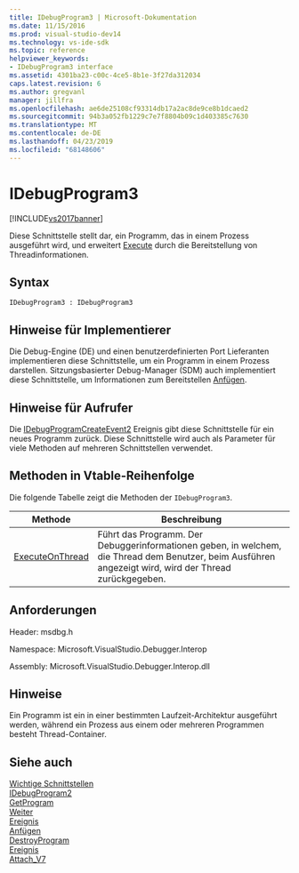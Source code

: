 ```yaml
---
title: IDebugProgram3 | Microsoft-Dokumentation
ms.date: 11/15/2016
ms.prod: visual-studio-dev14
ms.technology: vs-ide-sdk
ms.topic: reference
helpviewer_keywords:
- IDebugProgram3 interface
ms.assetid: 4301ba23-c00c-4ce5-8b1e-3f27da312034
caps.latest.revision: 6
ms.author: gregvanl
manager: jillfra
ms.openlocfilehash: ae6de25108cf93314db17a2ac8de9ce8b1dcaed2
ms.sourcegitcommit: 94b3a052fb1229c7e7f8804b09c1d403385c7630
ms.translationtype: MT
ms.contentlocale: de-DE
ms.lasthandoff: 04/23/2019
ms.locfileid: "68148606"
---
```

# <a name="idebugprogram3"></a>IDebugProgram3
[!INCLUDE[vs2017banner](../../../includes/vs2017banner.md)]

Diese Schnittstelle stellt dar, ein Programm, das in einem Prozess ausgeführt wird, und erweitert [Execute](../../../extensibility/debugger/reference/idebugprogram2-execute.md) durch die Bereitstellung von Threadinformationen.  
  
## <a name="syntax"></a>Syntax  
  
```  
IDebugProgram3 : IDebugProgram3  
```  
  
## <a name="notes-for-implementers"></a>Hinweise für Implementierer  
 Die Debug-Engine (DE) und einen benutzerdefinierten Port Lieferanten implementieren diese Schnittstelle, um ein Programm in einem Prozess darstellen. Sitzungsbasierter Debug-Manager (SDM) auch implementiert diese Schnittstelle, um Informationen zum Bereitstellen [Anfügen](../../../extensibility/debugger/reference/idebugprogram2-attach.md).  
  
## <a name="notes-for-callers"></a>Hinweise für Aufrufer  
 Die [IDebugProgramCreateEvent2](../../../extensibility/debugger/reference/idebugprogramcreateevent2.md) Ereignis gibt diese Schnittstelle für ein neues Programm zurück. Diese Schnittstelle wird auch als Parameter für viele Methoden auf mehreren Schnittstellen verwendet.  
  
## <a name="methods-in-vtable-order"></a>Methoden in Vtable-Reihenfolge  
 Die folgende Tabelle zeigt die Methoden der `IDebugProgram3`.  
  
|Methode|Beschreibung|  
|------------|-----------------|  
|[ExecuteOnThread](../../../extensibility/debugger/reference/idebugprogram3-executeonthread.md)|Führt das Programm. Der Debuggerinformationen geben, in welchem, die Thread dem Benutzer, beim Ausführen angezeigt wird, wird der Thread zurückgegeben.|  
  
## <a name="requirements"></a>Anforderungen  
 Header: msdbg.h  
  
 Namespace: Microsoft.VisualStudio.Debugger.Interop  
  
 Assembly: Microsoft.VisualStudio.Debugger.Interop.dll  
  
## <a name="remarks"></a>Hinweise  
 Ein Programm ist ein in einer bestimmten Laufzeit-Architektur ausgeführt werden, während ein Prozess aus einem oder mehreren Programmen besteht Thread-Container.  
  
## <a name="see-also"></a>Siehe auch  
 [Wichtige Schnittstellen](../../../extensibility/debugger/reference/core-interfaces.md)   
 [IDebugProgram2](../../../extensibility/debugger/reference/idebugprogram2.md)   
 [GetProgram](../../../extensibility/debugger/reference/idebugthread2-getprogram.md)   
 [Weiter](../../../extensibility/debugger/reference/ienumdebugprograms2-next.md)   
 [Ereignis](../../../extensibility/debugger/reference/idebugportevents2-event.md)   
 [Anfügen](../../../extensibility/debugger/reference/idebugengine2-attach.md)   
 [DestroyProgram](../../../extensibility/debugger/reference/idebugengine2-destroyprogram.md)   
 [Ereignis](../../../extensibility/debugger/reference/idebugeventcallback2-event.md)   
 [Attach_V7](../../../extensibility/debugger/reference/idebugprogramnode2-attach-v7.md)
